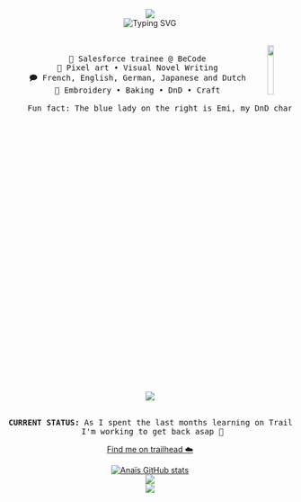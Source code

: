 <div align="center">
<img src="https://github.com/anaissnnk/anaissnnk/assets/146928546/82c2ba4e-d996-4a12-a628-e8b9496b856e"/><br>
<img src="https://readme-typing-svg.demolab.com?font=Chivo+Mono&weight=300&size=15&duration=4000&pause=100&color=9999ff&center=true&vCenter=true&multiline=true&random=false&width=435&lines=Hello%2C+I'm+Ana%C3%AFs!;I'm+a+Salesforce+trainee+and+craft+lover." alt="Typing SVG"/>
<br><br>
<pre>
    <img src="https://github.com/anaissnnk/anaissnnk/assets/146928546/9abfa0b9-592d-454d-b71f-7945f132001d" align="right" width="15%"/>
    💼 Salesforce trainee @ BeCode
    🎨 Pixel art • Visual Novel Writing
    🗩 French, English, German, Japanese and Dutch
    🧵 Embroidery • Baking • DnD • Craft<br>
    Fun fact: The blue lady on the right is Emi, my DnD character.
</pre><br>
<img src="https://skillicons.dev/icons?i=html,css,sass,js,express,discord,notion"/>
<br><br>

<pre><b>CURRENT STATUS:</b> As I spent the last months learning on Trailhead, my activity on github has lowered.<br> I'm working to get back asap 🐢</pre>

<a href="https://www.salesforce.com/trailblazer/profile">Find me on trailhead ☁️</a>

[![Anaïs GitHub stats](https://github-readme-stats.vercel.app/api?username=anaissnnk&theme=dracula)](https://github.com/anuraghazra/github-readme-stats)<br>
<img src="https://github.com/anaissnnk/anaissnnk/assets/146928546/cc66c7c0-ef0c-43e0-80f6-108c8329e316"/><br>
[![](https://img.shields.io/badge/linkedin-0a66c2)](https://be.linkedin.com/in/anaïs-sananikone-817841177)
</div>
